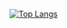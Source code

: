[![Top Langs](https://github-readme-stats.vercel.app/api/top-langs/?username=yuzua)](https://github.com/anuraghazra/github-readme-stats)

